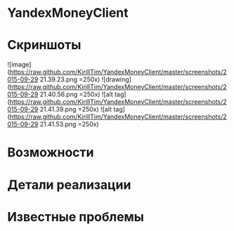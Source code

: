 # YandexMoneyClient

# Скриншоты
![image](https://raw.github.com/KirillTim/YandexMoneyClient/master/screenshots/2015-09-29 21.39.23.png =250x)
![drawing](https://raw.github.com/KirillTim/YandexMoneyClient/master/screenshots/2015-09-29 21.40.56.png =250x)
![alt tag](https://raw.github.com/KirillTim/YandexMoneyClient/master/screenshots/2015-09-29 21.41.39.png =250x)
![alt tag](https://raw.github.com/KirillTim/YandexMoneyClient/master/screenshots/2015-09-29 21.41.53.png =250x)
# Возможности

# Детали реализации

# Известные проблемы
